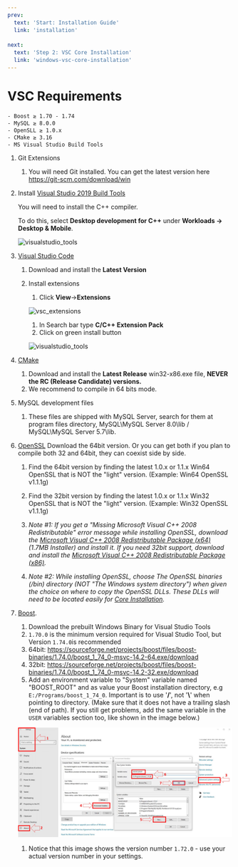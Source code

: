```yaml
---
prev:
  text: 'Start: Installation Guide'
  link: 'installation'

next:
  text: 'Step 2: VSC Core Installation'
  link: 'windows-vsc-core-installation'
---
```


# VSC Requirements

```
- Boost ≥ 1.70 - 1.74
- MySQL ≥ 8.0.0
- OpenSLL ≥ 1.0.x
- CMake ≥ 3.16
- MS Visual Studio Build Tools
```

1. Git Extensions

   1. You will need Git installed. You can get the latest version here https://git-scm.com/download/win

1. Install [Visual Studio 2019 Build Tools](https://docs.microsoft.com/en-us/visualstudio/install/create-an-offline-installation-of-visual-studio?view=vs-2019)

   You will need to install the C++ compiler.

   To do this, select **Desktop development for C++** under **Workloads -> Desktop & Mobile**.

   ![visualstudio_tools](images/visualstudio-tools.png)

1. [Visual Studio Code](https://code.visualstudio.com/)

   1. Download and install the **Latest Version**
   1. Install extensions
      1. Click **View**->**Extensions**

      ![vsc_extensions](images/vsc-extensions.png)

      1. In Search bar type **C/C++ Extension Pack**
      1. Click on green install button	

      ![visualstudio_tools](images/visualstudio-tools.png)

1. [CMake](https://cmake.org/)

    1. Download and install the **Latest Release** win32-x86.exe file, **NEVER the RC (Release Candidate) versions.**
    1. We recommend to compile in 64 bits mode. 

1. MySQL development files

    1. These files are shipped with MySQL Server, search for them at program files directory, MySQL\MySQL Server 8.0\lib / MySQL\MySQL Server 5.7\lib.

1. [OpenSSL](http://www.slproweb.com/products/Win32OpenSSL.html) Download the 64bit version. Or you can get both if you plan to compile both 32 and 64bit, they can coexist side by side.

    1. Find the 64bit version by finding the latest 1.0.x or 1.1.x Win64 OpenSSL that is NOT the "light" version. (Example: Win64 OpenSSL v1.1.1g)
    1. Find the 32bit version by finding the latest 1.0.x or 1.1.x Win32 OpenSSL that is NOT the "light" version. (Example: Win32 OpenSSL v1.1.1g)

    1. *Note #1: If you get a "Missing Microsoft Visual C++ 2008 Redistributable" error message while installing OpenSSL,*
       *download the [Microsoft Visual C++ 2008 Redistributable Package (x64)](http://www.microsoft.com/en-us/download/details.aspx?id=29) (1.7MB Installer) and install it.*
       *If you need 32bit support, download and install the [Microsoft Visual C++ 2008 Redistributable Package (x86)](http://www.microsoft.com/en-us/download/details.aspx?id=15336).*

    1. *Note #2: While installing OpenSSL, choose The OpenSSL binaries (/bin) directory (NOT "The Windows system directory")*
       *when given the choice on where to copy the OpenSSL DLLs. These DLLs will need to be located easily for [Core Installation](windows-core-installation).*

1. [Boost](https://www.boost.org/).

   1. Download the prebuilt Windows Binary for Visual Studio Tools
   2. `1.70.0` is the minimum version required for Visual Studio Tool, but Version `1.74.0`is recommended
   3. 64bit: https://sourceforge.net/projects/boost/files/boost-binaries/1.74.0/boost_1_74_0-msvc-14.2-64.exe/download
   4. 32bit: https://sourceforge.net/projects/boost/files/boost-binaries/1.74.0/boost_1_74_0-msvc-14.2-32.exe/download
   5. Add an environment variable to "System" variable named "BOOST_ROOT" and as value your Boost installation directory, e.g `E:/Programs/boost_1_74_0`. Important is to use '**/**', not '**\\**'  when pointing to directory. (Make sure that it does not have a trailing slash (end of path). If you still get problems, add the same variable in the `USER` variables section too, like shown in the image below.)

   ![Boost](images/boost.jpg)

   1. Notice that this image shows the version number `1.72.0` - use your actual version number in your settings.

